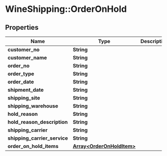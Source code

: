 # WineShipping::OrderOnHold

## Properties
Name | Type | Description | Notes
------------ | ------------- | ------------- | -------------
**customer_no** | **String** |  | [optional] 
**customer_name** | **String** |  | [optional] 
**order_no** | **String** |  | [optional] 
**order_type** | **String** |  | [optional] 
**order_date** | **String** |  | [optional] 
**shipment_date** | **String** |  | [optional] 
**shipping_site** | **String** |  | [optional] 
**shipping_warehouse** | **String** |  | [optional] 
**hold_reason** | **String** |  | [optional] 
**hold_reason_description** | **String** |  | [optional] 
**shipping_carrier** | **String** |  | [optional] 
**shipping_carrier_service** | **String** |  | [optional] 
**order_on_hold_items** | [**Array&lt;OrderOnHoldItem&gt;**](OrderOnHoldItem.md) |  | [optional] 

